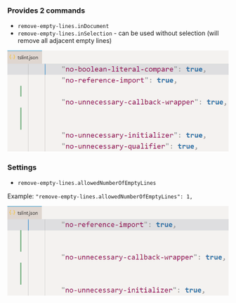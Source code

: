 ### Provides 2 commands

* `remove-empty-lines.inDocument`
* `remove-empty-lines.inSelection` - can be used without selection (will remove all adjacent empty lines)


![demo](img/demo.gif)

### Settings

* `remove-empty-lines.allowedNumberOfEmptyLines`

Example: `"remove-empty-lines.allowedNumberOfEmptyLines": 1,`

![demo_allowed_lines](img/demo_allowed_lines.gif)

